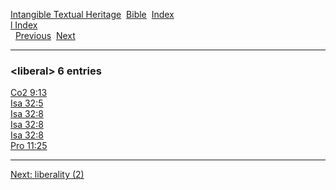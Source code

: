 [Intangible Textual Heritage](../../index)  [Bible](../index) 
[Index](index)   
[l Index](_l_)  
  [Previous](c06762)  [Next](c06764) 

------------------------------------------------------------------------

### &lt;liberal&gt; 6 entries

[Co2 9:13](../kjv/co2009.htm#013)  
[Isa 32:5](../kjv/isa032.htm#005)  
[Isa 32:8](../kjv/isa032.htm#008)  
[Isa 32:8](../kjv/isa032.htm#008)  
[Isa 32:8](../kjv/isa032.htm#008)  
[Pro 11:25](../kjv/pro011.htm#025)  

------------------------------------------------------------------------

[Next: liberality (2)](c06764)
